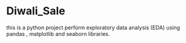 # Diwali_Sale
this is a python project 
perform exploratory data analysis (EDA) using pandas , matplotlib and seaborn libraries.
